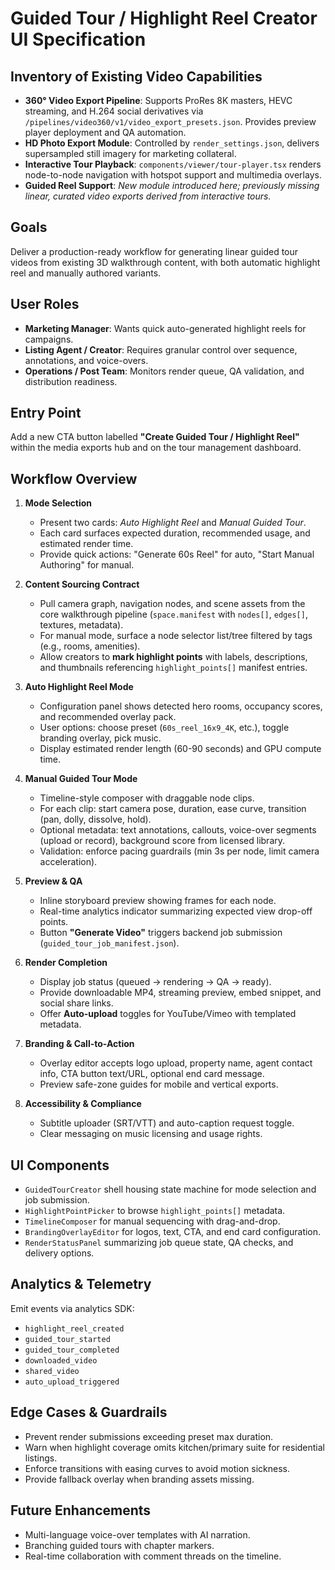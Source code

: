 # Guided Tour / Highlight Reel Creator UI Specification

## Inventory of Existing Video Capabilities
- **360° Video Export Pipeline**: Supports ProRes 8K masters, HEVC streaming, and H.264 social derivatives via `/pipelines/video360/v1/video_export_presets.json`. Provides preview player deployment and QA automation.
- **HD Photo Export Module**: Controlled by `render_settings.json`, delivers supersampled still imagery for marketing collateral.
- **Interactive Tour Playback**: `components/viewer/tour-player.tsx` renders node-to-node navigation with hotspot support and multimedia overlays.
- **Guided Reel Support**: *New module introduced here; previously missing linear, curated video exports derived from interactive tours.*

## Goals
Deliver a production-ready workflow for generating linear guided tour videos from existing 3D walkthrough content, with both automatic highlight reel and manually authored variants.

## User Roles
- **Marketing Manager**: Wants quick auto-generated highlight reels for campaigns.
- **Listing Agent / Creator**: Requires granular control over sequence, annotations, and voice-overs.
- **Operations / Post Team**: Monitors render queue, QA validation, and distribution readiness.

## Entry Point
Add a new CTA button labelled **"Create Guided Tour / Highlight Reel"** within the media exports hub and on the tour management dashboard.

## Workflow Overview
1. **Mode Selection**
   - Present two cards: *Auto Highlight Reel* and *Manual Guided Tour*.
   - Each card surfaces expected duration, recommended usage, and estimated render time.
   - Provide quick actions: "Generate 60s Reel" for auto, "Start Manual Authoring" for manual.

2. **Content Sourcing Contract**
   - Pull camera graph, navigation nodes, and scene assets from the core walkthrough pipeline (`space.manifest` with `nodes[]`, `edges[]`, textures, metadata).
   - For manual mode, surface a node selector list/tree filtered by tags (e.g., rooms, amenities).
   - Allow creators to **mark highlight points** with labels, descriptions, and thumbnails referencing `highlight_points[]` manifest entries.

3. **Auto Highlight Reel Mode**
   - Configuration panel shows detected hero rooms, occupancy scores, and recommended overlay pack.
   - User options: choose preset (`60s_reel_16x9_4K`, etc.), toggle branding overlay, pick music.
   - Display estimated render length (60-90 seconds) and GPU compute time.

4. **Manual Guided Tour Mode**
   - Timeline-style composer with draggable node clips.
   - For each clip: start camera pose, duration, ease curve, transition (pan, dolly, dissolve, hold).
   - Optional metadata: text annotations, callouts, voice-over segments (upload or record), background score from licensed library.
   - Validation: enforce pacing guardrails (min 3s per node, limit camera acceleration).

5. **Preview & QA**
   - Inline storyboard preview showing frames for each node.
   - Real-time analytics indicator summarizing expected view drop-off points.
   - Button **"Generate Video"** triggers backend job submission (`guided_tour_job_manifest.json`).

6. **Render Completion**
   - Display job status (queued → rendering → QA → ready).
   - Provide downloadable MP4, streaming preview, embed snippet, and social share links.
   - Offer **Auto-upload** toggles for YouTube/Vimeo with templated metadata.

7. **Branding & Call-to-Action**
   - Overlay editor accepts logo upload, property name, agent contact info, CTA button text/URL, optional end card message.
   - Preview safe-zone guides for mobile and vertical exports.

8. **Accessibility & Compliance**
   - Subtitle uploader (SRT/VTT) and auto-caption request toggle.
   - Clear messaging on music licensing and usage rights.

## UI Components
- `GuidedTourCreator` shell housing state machine for mode selection and job submission.
- `HighlightPointPicker` to browse `highlight_points[]` metadata.
- `TimelineComposer` for manual sequencing with drag-and-drop.
- `BrandingOverlayEditor` for logos, text, CTA, and end card configuration.
- `RenderStatusPanel` summarizing job queue state, QA checks, and delivery options.

## Analytics & Telemetry
Emit events via analytics SDK:
- `highlight_reel_created`
- `guided_tour_started`
- `guided_tour_completed`
- `downloaded_video`
- `shared_video`
- `auto_upload_triggered`

## Edge Cases & Guardrails
- Prevent render submissions exceeding preset max duration.
- Warn when highlight coverage omits kitchen/primary suite for residential listings.
- Enforce transitions with easing curves to avoid motion sickness.
- Provide fallback overlay when branding assets missing.

## Future Enhancements
- Multi-language voice-over templates with AI narration.
- Branching guided tours with chapter markers.
- Real-time collaboration with comment threads on the timeline.
